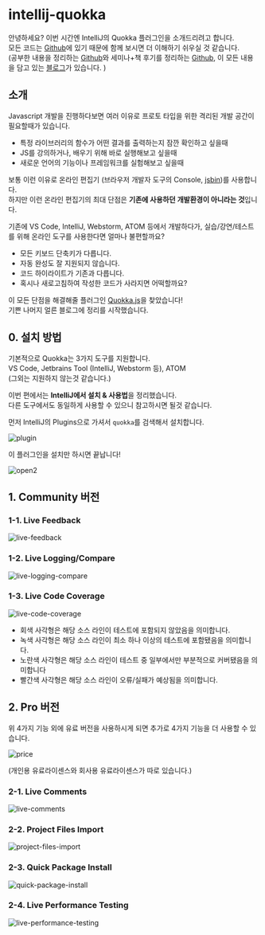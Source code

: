 # intellij-quokka

안녕하세요? 이번 시간엔 IntelliJ의 Quokka 플러그인을 소개드리려고 합니다.  
모든 코드는 [Github](https://github.com/jojoldu/blog-code/tree/master/intellij-quokka)에 있기 때문에 함께 보시면 더 이해하기 쉬우실 것 같습니다.  
(공부한 내용을 정리하는 [Github](https://github.com/jojoldu/blog-code)와 세미나+책 후기를 정리하는 [Github](https://github.com/jojoldu/review), 이 모든 내용을 담고 있는 [블로그](http://jojoldu.tistory.com/)가 있습니다. )<br/>
  

## 소개

Javascript 개발을 진행하다보면 여러 이유로 프로토 타입을 위한 격리된 개발 공간이 필요할때가 있습니다.

* 특정 라이브러리의 함수가 어떤 결과를 출력하는지 잠깐 확인하고 싶을때
* JS를 강의하거나, 배우기 위해 바로 실행해보고 싶을때
* 새로운 언어의 기능이나 프레임워크를 실험해보고 싶을때

보통 이런 이유로 온라인 편집기 (브라우저 개발자 도구의 Console, [jsbin](http://jsbin.com/?html,output))를 사용합니다.  
하지만 이런 온라인 편집기의 최대 단점은 **기존에 사용하던 개발환경이 아니라는 것**입니다.  

기존에 VS Code, IntelliJ, Webstorm, ATOM 등에서 개발하다가, 실습/강연/테스트를 위해 온라인 도구를 사용한다면 얼마나 불편할까요?  

* 모든 키보드 단축키가 다릅니다.
* 자동 완성도 잘 지원되지 않습니다.
* 코드 하이라이트가 기존과 다릅니다.
* 혹시나 새로고침하여 작성한 코드가 사라지면 어떡할까요?
 
이 모든 단점을 해결해줄 플러그인 [Quokka.js](https://quokkajs.com/)을 찾았습니다!  
기쁜 나머지 얼른 블로그에 정리를 시작했습니다.  

## 0. 설치 방법

기본적으로 Quokka는 3가지 도구를 지원합니다.  
VS Code, Jetbrains Tool (IntelliJ, Webstorm 등), ATOM  
(그외는 지원하지 않는것 같습니다.)  
  
이번 편에서는 **IntelliJ에서 설치 & 사용법**을 정리했습니다.  
다른 도구에서도 동일하게 사용할 수 있으니 참고하시면 될것 같습니다.  
  
먼저 IntelliJ의 Plugins으로 가셔서 ```quokka```를 검색해서 설치합니다.

![plugin](./images/plugin.png)

이 플러그인을 설치만 하시면 끝납니다!

![open2](./images/open2.png)

## 1. Community 버전


### 1-1. Live Feedback

![live-feedback](./images/live-feedback.gif)

### 1-2. Live Logging/Compare

![live-logging-compare](./images/live-logging-compare.png)

### 1-3. Live Code Coverage

![live-code-coverage](./images/live-code-coverage.gif)

* 회색 사각형은 해당 소스 라인이 테스트에 포함되지 않았음을 의미합니다.
* 녹색 사각형은 해당 소스 라인이 최소 하나 이상의 테스트에 포함됐음을 의미합니다.
* 노란색 사각형은 해당 소스 라인이 테스트 중 일부에서만 부분적으로 커버됐음을 의미합니다
* 빨간색 사각형은 해당 소스 라인이 오류/실패가 예상됨을 의미합니다.

## 2. Pro 버전

위 4가지 기능 외에 유료 버전을 사용하시게 되면 추가로 4가지 기능을 더 사용할 수 있습니다.

![price](./images/price.png)

(개인용 유료라이센스와 회사용 유료라이센스가 따로 있습니다.)  
  


### 2-1. Live Comments

![live-comments](./images/live-comments.gif)


### 2-2. Project Files Import

![project-files-import](./images/project-files-import.gif)

### 2-3. Quick Package Install

![quick-package-install](./images/quick-package-install.gif)

### 2-4. Live Performance Testing

![live-performance-testing](./images/live-performance-testing.gif)

